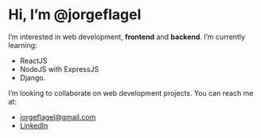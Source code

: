 # Hi, I’m @jorgeflagel
I’m interested in web development, **frontend** and **backend**.
I’m currently learning: 
- ReactJS 
- NodeJS with ExpressJS 
- Django.

I’m looking to collaborate on web development projects.
You can reach me at: 
- jorgeflagel@gmail.com
- [LinkedIn](https://www.linkedin.com/in/jorge-e-flagel-b2b372207/)

<!---
jorgeflagel/jorgeflagel is a ✨ special ✨ repository because its `README.md` (this file) appears on your GitHub profile.
You can click the Preview link to take a look at your changes.
--->
